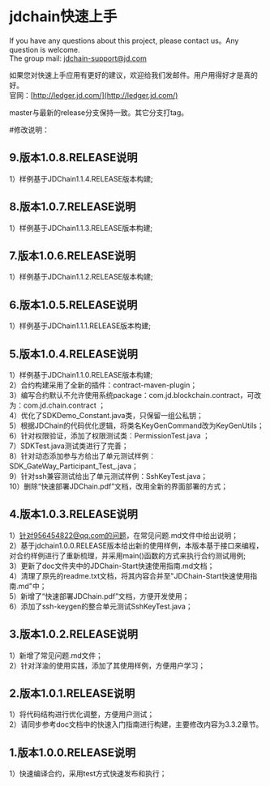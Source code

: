 jdchain快速上手
====
If you have any questions about this project, please contact us。Any question is welcome.  
The group mail: [jdchain-support@jd.com](jdchain-support@jd.com)
 
如果您对快速上手应用有更好的建议，欢迎给我们发邮件。用户用得好才是真的好。  
官网：[http://ledger.jd.com/](http://ledger.jd.com/)  

master与最新的release分支保持一致。其它分支打tag。

#修改说明：

## 9.版本1.0.8.RELEASE说明
1）样例基于JDChain1.1.4.RELEASE版本构建;

## 8.版本1.0.7.RELEASE说明
1）样例基于JDChain1.1.3.RELEASE版本构建;

## 7.版本1.0.6.RELEASE说明
1）样例基于JDChain1.1.2.RELEASE版本构建;  

## 6.版本1.0.5.RELEASE说明
1）样例基于JDChain1.1.1.RELEASE版本构建;  

## 5.版本1.0.4.RELEASE说明
1）样例基于JDChain1.1.0.RELEASE版本构建;  
2）合约构建采用了全新的插件：contract-maven-plugin；  
3）编写合约默认不允许使用系统package：com.jd.blockchain.contract，可改为：com.jd.chain.contract ；  
4）优化了SDKDemo_Constant.java类，只保留一组公私钥；  
5）根据JDChain的代码优化逻辑，将类名KeyGenCommand改为KeyGenUtils；  
6）针对权限验证，添加了权限测试类：PermissionTest.java ；  
7）SDKTest.java测试类进行了完善；  
8）针对动态添加参与方给出了单元测试样例：SDK_GateWay_Participant_Test_.java；  
9）针对ssh兼容测试给出了单元测试样例：SshKeyTest.java；  
10）删除“快速部署JDChain.pdf”文档，改用全新的界面部署的方式；  

## 4.版本1.0.3.RELEASE说明
1）针对956454822@qq.com的问题，在常见问题.md文件中给出说明；  
2）基于jdchain1.0.0.RELEASE版本给出新的使用样例，本版本基于接口来编程，对合约样例进行了重新梳理，并采用main()函数的方式来执行合约测试用例;  
3）更新了doc文件夹中的JDChain-Start快速使用指南.md文档；  
4）清理了原先的readme.txt文档，将其内容合并至"JDChain-Start快速使用指南.md"中；  
5）新增了“快速部署JDChain.pdf”文档，方便开发使用；   
6）添加了ssh-keygen的整合单元测试SshKeyTest.java； 

## 3.版本1.0.2.RELEASE说明
1）新增了常见问题.md文件；  
2）针对洋渝的使用实践，添加了其使用样例，方便用户学习；

## 2.版本1.0.1.RELEASE说明  
1）将代码结构进行优化调整，方便用户测试；  
2）请同步参考doc文档中的快速入门指南进行构建，主要修改内容为3.3.2章节。

## 1.版本1.0.0.RELEASE说明  
1）快速编译合约，采用test方式快速发布和执行；  



   
   
